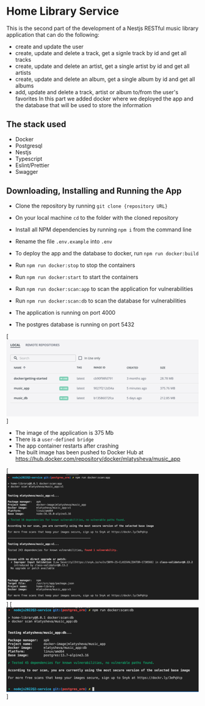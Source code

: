 # Home Library Service

This is the second part of the development of a Nestjs RESTful music library application that can do the following:
- create and update the user
- create, update and delete a track, get a signle track by id and get all tracks
- create, update and delete an artist, get a single artist by id and get all artists
- create, update and delete an album, get a single album by id and get all albums
- add, update and delete a track, artist or album to/from the user's favorites
In this part we added docker where we deployed the app and the database that will be used to store the information
## The stack used
- Docker
- Postgresql
- Nestjs
- Typescript
- Eslint/Prettier
- Swagger
## Downloading, Installing and Running the App

- Clone the repository by running `git clone {repository URL}`
- On your local machine `cd` to the folder with the cloned repository
- Install all NPM dependencies by running `npm i` from the command line
- Rename the file `.env.example` into `.env`

- To deploy the app and the database to docker, run `npm run docker:build`
- Run `npm run docker:stop` to stop the containers
- Run `npm run docker:start` to start the containers
- Run `npm run docker:scan:app` to scan the application for vulnerabilities
- Run `npm run docker:scan:db` to scan the database for vulnerabilities

- The application is running on port 4000
- The postgres database is running on port 5432

[![Docker images](https://raw.githubusercontent.com/mlatysheva/nodejs2022Q2-service/containerization-docker/screenshot_images_sizes.png)]

- The image of the application is 375 Mb
- There is a `user-defined bridge`
- The app container restarts after crashing
- The built image has been pushed to Docker Hub at https://hub.docker.com/repository/docker/mlatysheva/music_app

[![Vulnerabilities Check for the app](https://raw.githubusercontent.com/mlatysheva/nodejs2022Q2-service/containerization-docker/screenshot_app_vulnerabilities.png)]
[![Vulnerabilities Check for the database](https://raw.githubusercontent.com/mlatysheva/nodejs2022Q2-service/containerization-docker/screenshot_db_vulnerabilities.png)]